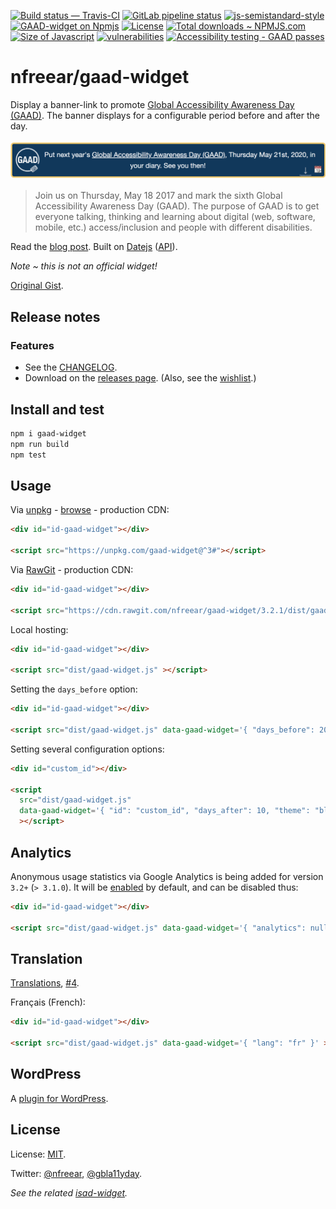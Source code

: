 [![Build status — Travis-CI][travis-icon]][travis]
[![GitLab pipeline status][gitlab-icon]][gitlab]
[![js-semistandard-style][semi-icon]][semi]
[![GAAD-widget on Npmjs][npm-icon]][npm]
[![License][license-icon]][mit]
[![Total downloads ~ NPMJS.com][downl-icon]][npm]
[![Size of Javascript][size-icon]][build]
[![vulnerabilities][snyk-icon]][snyk]
[![Accessibility testing - GAAD passes][pa11y-icon]][pa11y-ci]
<!--[![Browserify][built-icon]][gh]-->


# nfreear/gaad-widget

Display a banner-link to promote [Global Accessibility Awareness Day (GAAD)][gaad].
The banner displays for a configurable period before and after the day.

[![Global Accessibility Awareness Day][gaad-image]][gaad]

> Join us on Thursday, May 18 2017 and mark the sixth Global Accessibility Awareness Day (GAAD).
> The purpose of GAAD is to get everyone talking, thinking and learning about digital
> (web, software, mobile, etc.) access/inclusion and people with different disabilities.

Read the [blog post][blog]. Built on [Datejs][] ([API][datejs-api]).

_Note ~ this is not an official widget!_

[Original Gist][gist].

## Release notes
### Features

 * See the [CHANGELOG][].
 * Download on the [releases page][rel]. (Also, see the [wishlist][].)

## Install and test

```sh
npm i gaad-widget
npm run build
npm test
```

## Usage

Via [unpkg][] - [browse][] - production CDN:

```html
<div id="id-gaad-widget"></div>

<script src="https://unpkg.com/gaad-widget@^3#"></script>
```

Via [RawGit][] - production CDN:

```html
<div id="id-gaad-widget"></div>

<script src="https://cdn.rawgit.com/nfreear/gaad-widget/3.2.1/dist/gaad-widget.js"></script>
```

Local hosting:

```html
<div id="id-gaad-widget"></div>

<script src="dist/gaad-widget.js" ></script>
```

Setting the `days_before` option:

```html
<div id="id-gaad-widget"></div>

<script src="dist/gaad-widget.js" data-gaad-widget='{ "days_before": 20 }'></script>
```

Setting several configuration options:

```html
<div id="custom_id"></div>

<script
  src="dist/gaad-widget.js"
  data-gaad-widget='{ "id": "custom_id", "days_after": 10, "theme": "black", "debug": true }'
  ></script>
```

## Analytics

Anonymous usage statistics via Google Analytics is being added for version `3.2+` (`> 3.1.0`). It will be [enabled][analytics] by default, and can be disabled thus:

```html
<div id="id-gaad-widget"></div>

<script src="dist/gaad-widget.js" data-gaad-widget='{ "analytics": null }'></script>
```

## Translation

[Translations][i18n-code], [#4][i18n].

Français (French):

```html
<div id="id-gaad-widget"></div>

<script src="dist/gaad-widget.js" data-gaad-widget='{ "lang": "fr" }' ></script>
```

## WordPress

A [plugin for WordPress][wp].

## License

License: [MIT][].

Twitter: [@nfreear][], [@gbla11yday][].

_See the related [isad-widget][]._


[blog]: http://nick.freear.org.uk/2017/05/14/gaad-widget.html?utm_source=readme
[GAAD]: http://globalaccessibilityawarenessday.org/?utm_source=github&utm_campaign=gaad-widget
[@gbla11yday]: https://twitter.com/gbla11yday
[@nfreear]: https://twitter.com/nfreear
[@srinivasu..]: http://srinivasu.org "Suggested by @srinivasuchakravarthula"
[gaad-widget]: https://github.com/nfreear/gaad-widget
[gaad-image]: https://github.com/nfreear/gaad-widget/raw/3.x/style/gaad-widget-after.png
[gaad-img-00]: https://github.com/nfreear/gaad-widget/raw/3.x/style/gaad-widget.png
[changelog]: https://github.com/nfreear/gaad-widget/blob/3.x/CHANGELOG.md
[rel]: https://github.com/nfreear/gaad-widget/releases "Release notes / changelog"
[wishlist]: https://github.com/nfreear/gaad-widget/issues/2#!-Wishlist "Bug #2, Wishlist"
[i18n]: https://github.com/nfreear/gaad-widget/issues/4#!-i18n "Bug #4, Translations (v 2.x)"
[i18n-code]: https://github.com/nfreear/gaad-widget/tree/master/locales "Translations, JSON format"
[b/a]: https://github.com/nfreear/gaad-widget/issues/5 "Bug #5, Separate before and after messages (v 2.x)"
[ie]: https://github.com/nfreear/gaad-widget/issues/3#!-MSIE-9-11 "Bug #3, Browser compatibility"
[analytics]: https://github.com/nfreear/gaad-widget/blob/3.x/src/configure.js#L36-L40
    "Analytics configuration, JS code"
[gist]: https://gist.github.com/nfreear/eef4be96147cb5c1182cbc9e595f2833
[wp]: https://gist.github.com/nfreear/e5520adbb930e537ef5fe2e0aab231d1 "WordPress plugin (PHP)"
[Datejs]: https://npmjs.com/package/datejs "Thanks: @abritinthebay"
[Datejs-api]: https://github.com/datejs/Datejs#example-usage "API only (legacy code-base)"
[RawGit]: https://rawgit.com/
    "RawGit serves Git files with the correct mime-type; a content delivery network (CDN)"
[unpkg]: https://unpkg.com/ "unpkg is a fast content delivery network for everything on npm"
[browse]: https://unpkg.com/gaad-widget/ "Browse the most recent version on Unpkg.com"
[MIT]: https://nfreear.mit-license.org/2017-2018#!-gaad-widget "MIT License | © Nick Freear, 2017-04-27, 2018"
[mit-txt]: https://nfreear.mit-license.org/2017-2018/license.txt "MIT License | © Nick Freear"
[travis]: https://travis-ci.org/nfreear/gaad-widget
[travis-icon]: https://api.travis-ci.org/nfreear/gaad-widget.svg
    "Build status – Travis-CI (NPM/eslint)"
[semi]: https://github.com/Flet/semistandard
[semi-icon]: https://img.shields.io/badge/code%20style-semistandard-brightgreen.svg?style=flat-square
    "Javascript coding style — 'semistandard'"
[npm]: https://npmjs.com/package/gaad-widget
[npm-icon]: https://img.shields.io/npm/v/gaad-widget.svg
[license-icon]: https://img.shields.io/npm/l/gaad-widget.svg
[downl-icon]: https://img.shields.io/npm/dt/gaad-widget.svg "Count of total downloads ~NPM"
[size-icon]: https://img.shields.io/github/size/nfreear/gaad-widget/dist/gaad-widget.js.svg
    "Size of built Javascript, kilo-bytes (kB) ~ on GitHub"
[built-icon]: https://img.shields.io/badge/built_with-browserify-blue.svg
    "Built with Browserify"
[build]: https://github.com/nfreear/gaad-widget/tree/3.x/dist
[Browserify]: http://browserify.org/
    "Browserify lets you require('modules') in the browser by bundling your dependencies."
[snyk]: https://snyk.io/test/npm/gaad-widget "Vulnerability count ~ via Snyk"
[snyk-icon]: https://snyk.io/test/npm/gaad-widget/badge.svg
[pa11y-ci]: https://github.com/pa11y/pa11y-ci
    "Automated accessibility testing - via 'pa11y-ci'"
[pa11y-icon]: https://img.shields.io/badge/accessibility-pa11y--ci-blue.svg
[wcag-icon]: https://img.shields.io/badge/accessibility-WCAG_2.0_AAA-green.svg
[gitlab-icon]: https://gitlab.com/nfreear/gaad-widget/badges/3.x/pipeline.svg
[gitlab-co]: https://gitlab.com/nfreear/gaad-widget/commits/3.x
[gitlab]: https://gitlab.com/nfreear/gaad-widget/pipelines "GitLab pipeline status"

[isad-widget]: https://github.com/nfreear/isad-widget
    "banner-link for International Stuttering Awareness Day (ISAD)"

[End]: //.
